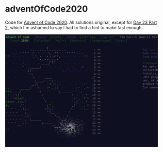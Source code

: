 # adventOfCode2020

Code for [Advent of Code 2020](http://adventofcode.com/2020).  All solutions original, except for [Day 23 Part 2](https://adventofcode.com/2020/day/23#part2), which I'm ashamed to say I had to find a hint to make fast enough.

![Hooray!](hooray.png)
